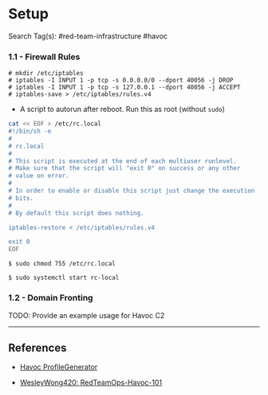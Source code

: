 # Setup

Search Tag(s): #red-team-infrastructure #havoc

### 1.1 - Firewall Rules

```
# mkdir /etc/iptables
# iptables -I INPUT 1 -p tcp -s 0.0.0.0/0 --dport 40056 -j DROP
# iptables -I INPUT 1 -p tcp -s 127.0.0.1 --dport 40056 -j ACCEPT
# iptables-save > /etc/iptables/rules.v4
```

- A script to autorun after reboot. Run this as root (without `sudo`)

```bash
cat << EOF > /etc/rc.local
#!/bin/sh -e
#
# rc.local
#
# This script is executed at the end of each multiuser runlevel.
# Make sure that the script will "exit 0" on success or any other
# value on error.
#
# In order to enable or disable this script just change the execution
# bits.
#
# By default this script does nothing.

iptables-restore < /etc/iptables/rules.v4

exit 0
EOF
```

```
$ sudo chmod 755 /etc/rc.local

$ sudo systemctl start rc-local
```

### 1.2 - Domain Fronting

TODO: Provide an example usage for Havoc C2

---
## References

- [Havoc ProfileGenerator](https://github.com/0xv1n/Havoc-ProfileGenerator)

- [WesleyWong420: RedTeamOps-Havoc-101](https://github.com/WesleyWong420/RedTeamOps-Havoc-101)